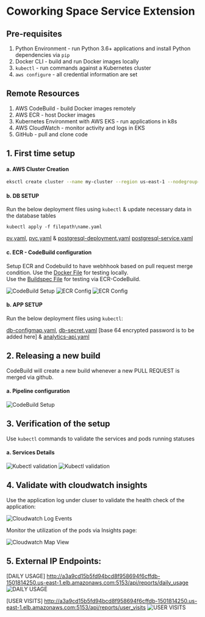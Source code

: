 # Coworking Space Service Extension

## Pre-requisites
1. Python Environment - run Python 3.6+ applications and install Python dependencies via `pip`
2. Docker CLI - build and run Docker images locally
3. `kubectl` - run commands against a Kubernetes cluster
4. `aws configure` - all credential information are set

## Remote Resources
1. AWS CodeBuild - build Docker images remotely
2. AWS ECR - host Docker images
3. Kubernetes Environment with AWS EKS - run applications in k8s
4. AWS CloudWatch - monitor activity and logs in EKS
5. GitHub - pull and clone code


## 1. First time setup

#### a. AWS Cluster Creation
```bash
eksctl create cluster --name my-cluster --region us-east-1 --nodegroup-name my-nodes --node-type t3.small --nodes 1 --nodes-min 1 --nodes-max 2
```
#### b. DB SETUP
Run the below deployment files using `kubectl` & update necessary data in the database tables

```
kubectl apply -f filepath\name.yaml
```

[pv.yaml](deployment/pv.yaml), 
[pvc.yaml](deployment/pvc.yaml) & 
[postgresql-deployment.yaml](deployment/postgresql-deployment.yaml)
[postgresql-service.yaml](deployment/postgresql-service.yaml)

#### c. ECR - CodeBuild configuration

Setup ECR and Codebuild to have webhhook based on pull request merge condition.
Use the [Docker File](Dockerfile) for testing locally.  
Use the [Buildspec File](buildspec.yaml) for testing via ECR-CodeBuild.


![CodeBuild Setup](evidences/00_code_build_01_build_history.png)
![ECR Config](evidences/01_ECR_01_repo_details.png)
![ECR Config](evidences/01_ECR_02_created_image.png)

#### b. APP SETUP
Run the below deployment files using `kubectl`:


[db-configmap.yaml](deployment/db-configmap.yaml), 
[db-secret.yaml](deployment/db-secret.yaml) [base 64 encrypted password is to be added here] & 
[analytics-api.yaml](deployment/analytics-api.yaml)

## 2. Releasing a new build

CodeBuild will create a new build whenever a new PULL REQUEST is merged via github.

#### a. Pipeline configuration
![CodeBuild Setup](evidences/00_code_build_02_project_config.png)


## 3. Verification of the setup

Use `kubectl` commands to validate the services and pods running statuses

#### a. Services Details
![Kubectl validation](evidences/02_kubectl_screenshot_01.png)
![Kubectl validation](evidences/02_kubectl_screenshot_02.png)


## 4. Validate with cloudwatch insights

Use the application log under cluser to validate the health check of the application:

![Cloudwatch Log Events](evidences/03_cloudwatch_00_Insights_log_events.png)

Monitor the utilization of the pods via Insights page: 

![Cloudwatch Map View](evidences/03_cloudwatch_02_map_view.png)

## 5. External IP  Endpoints: 

[DAILY USAGE] http://a3a9cd15b5fd94bcd8f958694f6cffdb-1501814250.us-east-1.elb.amazonaws.com:5153/api/reports/daily_usage
![DAILY USAGE](evidences/04_Result_Daily_Usage.png)

[USER VISITS] http://a3a9cd15b5fd94bcd8f958694f6cffdb-1501814250.us-east-1.elb.amazonaws.com:5153/api/reports/user_visits 
![USER VISITS](evidences/04_Result_User_Visit.png)